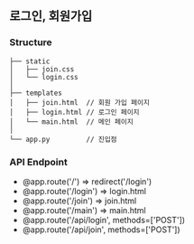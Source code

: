 ## 로그인, 회원가입

### Structure
```
├── static 
│   ├── join.css
│   └── login.css
│
├── templates 
│   ├── join.html  // 회원 가입 페이지
│   ├── login.html // 로그인 페이지
│   └── main.html  // 메인 페이지
│
└── app.py         // 진입점
``` 

### API Endpoint
- @app.route('/') => redirect('/login') 
- @app.route('/login') => login.html
- @app.route('/join') => join.html
- @app.route('/main') => main.html
- @app.route('/api/login', methods=['POST'])
- @app.route('/api/join', methods=['POST'])